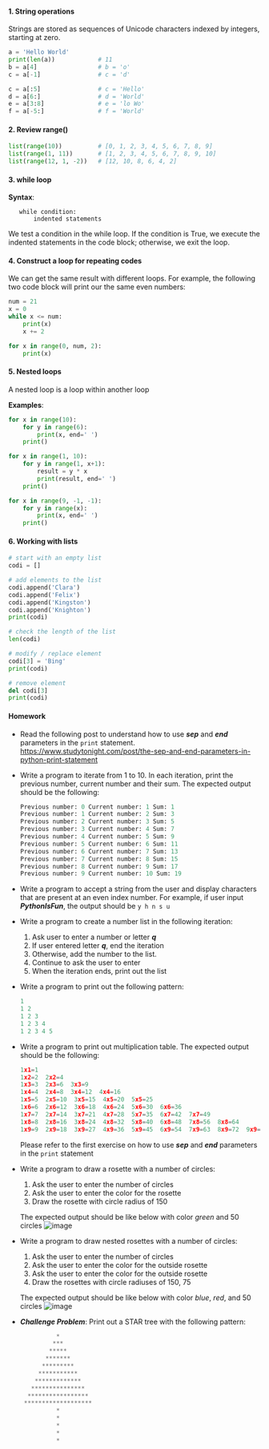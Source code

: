 #### 1. String operations
   Strings are stored as sequences of Unicode characters indexed by integers, starting at zero.
   ``` Python
   a = 'Hello World'
   print(len(a))            # 11
   b = a[4]                 # b = 'o'
   c = a[-1]                # c = 'd'

   c = a[:5]                # c = 'Hello'
   d = a[6:]                # d = 'World'
   e = a[3:8]               # e = 'lo Wo'
   f = a[-5:]               # f = 'World'
   ```

#### 2. Review range()
   ``` Python
   list(range(10))          # [0, 1, 2, 3, 4, 5, 6, 7, 8, 9]
   list(range(1, 11))       # [1, 2, 3, 4, 5, 6, 7, 8, 9, 10]
   list(range(12, 1, -2))   # [12, 10, 8, 6, 4, 2]
   ```

#### 3. while loop
   **Syntax**:
   
       while condition:       
           indented statements

   We test a condition in the while loop.
   If the condition is True, we execute the indented statements in the code block;
   otherwise, we exit the loop.

#### 4. Construct a loop for repeating codes
   We can get the same result with different loops. For example, the following two code block will print our the same even numbers:
   
   ``` Python
   num = 21
   x = 0
   while x <= num:
       print(x)
       x += 2
   ```
   
   ``` Python
   for x in range(0, num, 2):
       print(x)
   ```
   
#### 5. Nested loops
   A nested loop is a loop within another loop
   
   **Examples**:
   ``` Python
   for x in range(10):
       for y in range(6):
           print(x, end=' ')
       print()
   ```
   ``` Python
   for x in range(1, 10):
       for y in range(1, x+1):
           result = y * x
           print(result, end=' ')
       print()   
   ```
   ``` Python
   for x in range(9, -1, -1):
       for y in range(x):
           print(x, end=' ')
       print()
   ```   

#### 6. Working with lists
   ``` Python
   # start with an empty list
   codi = []
   
   # add elements to the list
   codi.append('Clara')
   codi.append('Felix')
   codi.append('Kingston')
   codi.append('Knighton')
   print(codi)
   
   # check the length of the list
   len(codi)
   
   # modify / replace element
   codi[3] = 'Bing'
   print(codi)
   
   # remove element
   del codi[3]
   print(codi)   
   ```

#### Homework
   - Read the following post to understand how to use ***sep*** and ***end*** parameters in the `print` statement.
     https://www.studytonight.com/post/the-sep-and-end-parameters-in-python-print-statement
     
   - Write a program to iterate from 1 to 10. In each iteration, print the previous number, current number and their sum. The expected output should be the following:
     ``` Python
     Previous number: 0 Current number: 1 Sum: 1
     Previous number: 1 Current number: 2 Sum: 3
     Previous number: 2 Current number: 3 Sum: 5
     Previous number: 3 Current number: 4 Sum: 7
     Previous number: 4 Current number: 5 Sum: 9
     Previous number: 5 Current number: 6 Sum: 11
     Previous number: 6 Current number: 7 Sum: 13
     Previous number: 7 Current number: 8 Sum: 15
     Previous number: 8 Current number: 9 Sum: 17
     Previous number: 9 Current number: 10 Sum: 19     
     ```

   - Write a program to accept a string from the user and display characters that are present at an even index number. For example, if user input ***PythonIsFun***, the output should be `y h n s u`

   - Write a program to create a number list in the following iteration:
     1. Ask user to enter a number or letter ***q***
     1. If user entered letter ***q***, end the iteration
     1. Otherwise, add the number to the list.
     1. Continue to ask the user to enter 
     1. When the iteration ends, print out the list

   - Write a program to print out the following pattern:
     ``` Python
     1 
     1 2 
     1 2 3 
     1 2 3 4 
     1 2 3 4 5 
     ```

   - Write a program to print out multiplication table. The expected output should be the following:
     ``` Python
     1x1=1  
     1x2=2  2x2=4  
     1x3=3  2x3=6  3x3=9  
     1x4=4  2x4=8  3x4=12  4x4=16  
     1x5=5  2x5=10  3x5=15  4x5=20  5x5=25  
     1x6=6  2x6=12  3x6=18  4x6=24  5x6=30  6x6=36  
     1x7=7  2x7=14  3x7=21  4x7=28  5x7=35  6x7=42  7x7=49  
     1x8=8  2x8=16  3x8=24  4x8=32  5x8=40  6x8=48  7x8=56  8x8=64  
     1x9=9  2x9=18  3x9=27  4x9=36  5x9=45  6x9=54  7x9=63  8x9=72  9x9=81  
     ```
     Please refer to the first exercise on how to use ***sep*** and ***end*** parameters in the `print` statement
     
   - Write a program to draw a rosette with a number of circles:
     1. Ask the user to enter the number of circles
     1. Ask the user to enter the color for the rosette
     1. Draw the rosette with circle radius of 150
     
     The expected output should be like below with color *green* and 50 circles
     ![image](https://user-images.githubusercontent.com/36340668/151743728-8f85d1f7-987d-4af4-b676-42d4eeb32bff.png)
     
   - Write a program to draw nested rosettes with a number of circles:
     1. Ask the user to enter the number of circles
     1. Ask the user to enter the color for the outside rosette
     1. Ask the user to enter the color for the outside rosette
     1. Draw the rosettes with circle radiuses of 150, 75
     
     The expected output should be like below with color *blue*, *red*,  and 50 circles
     ![image](https://user-images.githubusercontent.com/36340668/151744110-1115a42c-9274-4dd9-ad12-38f0f692a8c0.png)

   - ***Challenge Problem***: Print out a STAR tree with the following pattern:
     ``` Python
               *
              ***
             *****
            *******
           *********
          ***********
         *************
        ***************
       *****************
      *******************
               *
               *
               *
               *
               *     
     ```
